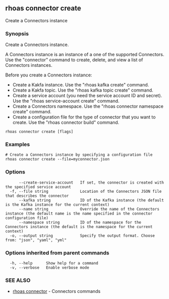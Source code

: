 ## rhoas connector create

Create a Connectors instance

### Synopsis

Create a Connectors instance. 

A Connectors instance is an instance of a one of the supported Connectors.
Use the "connector" command to create, delete, and view a list of Connectors instances.

Before you create a Connectors instance:
- Create a Kakfa instance. Use the "rhoas kafka create" command.
- Create a Kakfa topic. Use the "rhoas kafka topic create" command.
- Create a service account (you need the service account ID and secret). Use the "rhoas service-account create" command.
- Create a Connectors namespace. Use the "rhoas connector namespace create" command.
- Create a configuration file for the type of connector that you want to create. Use the "rhoas connector build" command. 


```
rhoas connector create [flags]
```

### Examples

```
# Create a Connectors instance by specifying a configuration file
rhoas connector create --file=myconnector.json

```

### Options

```
      --create-service-account   If set, the connector is created with the specified service account
  -f, --file string              Location of the Connectors JSON file that describes the connector
      --kafka string             ID of the Kafka instance (the default is the Kafka instance for the current context)
      --name string              Override the name of the Connectors instance (the default name is the name specified in the connector configuration file)
      --namespace string         ID of the namespace for the Connectors instance (the default is the namespace for the current context)
  -o, --output string            Specify the output format. Choose from: "json", "yaml", "yml"
```

### Options inherited from parent commands

```
  -h, --help      Show help for a command
  -v, --verbose   Enable verbose mode
```

### SEE ALSO

* [rhoas connector](rhoas_connector.md)	 - Connectors commands

